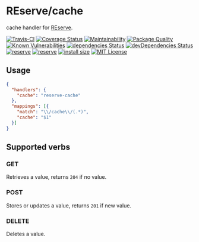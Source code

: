 # REserve/**cache**
cache handler for [REserve](https://npmjs.com/package/reserve).

[![Travis-CI](https://travis-ci.org/ArnaudBuchholz/reserve-cache.svg?branch=master)](https://travis-ci.org/ArnaudBuchholz/reserve-cache#)
[![Coverage Status](https://coveralls.io/repos/github/ArnaudBuchholz/reserve-cache/badge.svg?branch=master)](https://coveralls.io/github/ArnaudBuchholz/reserve-cache?branch=master)
[![Maintainability](https://api.codeclimate.com/v1/badges/db4a65b788857cd2730b/maintainability)](https://codeclimate.com/github/ArnaudBuchholz/reserve-cache/maintainability)
[![Package Quality](https://npm.packagequality.com/shield/reserve-cache.svg)](https://packagequality.com/#?package=reserve-cache)
[![Known Vulnerabilities](https://snyk.io/test/github/ArnaudBuchholz/reserve-cache/badge.svg?targetFile=package.json)](https://snyk.io/test/github/ArnaudBuchholz/reserve-cache?targetFile=package.json)
[![dependencies Status](https://david-dm.org/ArnaudBuchholz/reserve-cache/status.svg)](https://david-dm.org/ArnaudBuchholz/reserve-cache)
[![devDependencies Status](https://david-dm.org/ArnaudBuchholz/reserve-cache/dev-status.svg)](https://david-dm.org/ArnaudBuchholz/reserve-cache?type=dev)
[![reserve](https://badge.fury.io/js/reserve-cache.svg)](https://www.npmjs.org/package/reserve-cache)
[![reserve](http://img.shields.io/npm/dm/reserve-cache.svg)](https://www.npmjs.org/package/reserve-cache)
[![install size](https://packagephobia.now.sh/badge?p=reserve-cache)](https://packagephobia.now.sh/result?p=reserve-cache)
[![MIT License](https://img.shields.io/badge/License-MIT-yellow.svg)](https://opensource.org/licenses/MIT)

## Usage

```json
{
  "handlers": {
    "cache": "reserve-cache"
  },
  "mappings": [{
    "match": "\\/cache\\/(.*)",
    "cache": "$1"
  }]
}
```

## Supported verbs

### GET

Retrieves a value, returns `204` if no value.

### POST

Stores or updates a value, returns `201` if new value.

### DELETE

Deletes a value.
